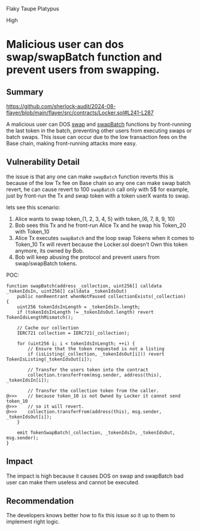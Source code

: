 Flaky Taupe Platypus

High

# Malicious user can dos swap/swapBatch function and prevent users from swapping.

## Summary

https://github.com/sherlock-audit/2024-08-flayer/blob/main/flayer/src/contracts/Locker.sol#L241-L287

A malicious user can DOS [swap](https://github.com/sherlock-audit/2024-08-flayer/blob/main/flayer/src/contracts/Locker.sol#L241-L255) and [swapBatch](https://github.com/sherlock-audit/2024-08-flayer/blob/main/flayer/src/contracts/Locker.sol#L268-L287) functions by front-running the last token in the batch, preventing other users from executing swaps or batch swaps. 
This issue can occur due to the low transaction fees on the Base chain, making front-running attacks more easy.

## Vulnerability Detail

the issue is that any one can make `swapBatch` function reverts this is because of the low Tx fee on Base chain so any one can make swap batch revert, he can cause revert to 100 `swapBatch` call only with 5$ for example, just by front-run the Tx and swap token with a token userX wants to swap.

lets see this scenario:
1) Alice wants to swap token_(1, 2, 3, 4, 5) with token_(6, 7, 8, 9, 10)
2) Bob sees this Tx and he front-run Alice Tx and he swap his Token_20 with Token_10
3) Alice Tx executes `swapBatch` and the loop swap Tokens when it comes to Token_10
   Tx will revert because the Locker.sol doesn't Own this token anymore, its owned by Bob.
4) Bob will keep abusing the protocol and prevent users from swap/swapBatch tokens.

POC: 
```solidity
function swapBatch(address _collection, uint256[] calldata _tokenIdsIn, uint256[] calldata _tokenIdsOut) 
    public nonReentrant whenNotPaused collectionExists(_collection) 
{
    uint256 tokenIdsInLength = _tokenIdsIn.length;
    if (tokenIdsInLength != _tokenIdsOut.length) revert TokenIdsLengthMismatch();

    // Cache our collection
    IERC721 collection = IERC721(_collection);

    for (uint256 i; i < tokenIdsInLength; ++i) {
        // Ensure that the token requested is not a listing
        if (isListing(_collection, _tokenIdsOut[i])) revert TokenIsListing(_tokenIdsOut[i]);

        // Transfer the users token into the contract
        collection.transferFrom(msg.sender, address(this), _tokenIdsIn[i]);

        // Transfer the collection token from the caller.
@>>>    // because token_10 is not Owned by Locker it cannot send token_10
@>>>    // so it will revert.
@>>>    collection.transferFrom(address(this), msg.sender, _tokenIdsOut[i]);
    }

    emit TokenSwapBatch(_collection, _tokenIdsIn, _tokenIdsOut, msg.sender);
}
```

## Impact

The impact is high because it causes DOS on swap and swapBatch bad user can make them useless and cannot be executed.

## Recommendation

The developers knows better how to fix this issue so it up to them to implement right logic.
